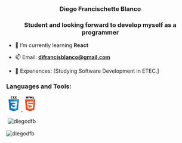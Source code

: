 <h3 align="center">Diego Francischette Blanco</h3>
<h3 align="center">Student and looking forward to develop myself as a programmer</h3>

- 🌱 I’m currently learning **React**

- 📫 Email: **difrancisblanco@gmail.com**

- 📄 Experiences: [Studying Software Development in ETEC.]

<p align="left">
</p>

<h3 align="left">Languages and Tools:</h3>
<p align="left"> <a href="https://www.w3schools.com/css/" target="_blank" rel="noreferrer"> <img src="https://raw.githubusercontent.com/devicons/devicon/master/icons/css3/css3-original-wordmark.svg" alt="css3" width="40" height="40"/> </a> <a href="https://www.w3.org/html/" target="_blank" rel="noreferrer"> <img src="https://raw.githubusercontent.com/devicons/devicon/master/icons/html5/html5-original-wordmark.svg" alt="html5" width="40" height="40"/> </a> </p>

<p>&nbsp;<img align="center" src="https://github-readme-stats.vercel.app/api?username=diegodfb&show_icons=true&locale=en" alt="diegodfb" /></p>

<p><img align="center" src="https://github-readme-streak-stats.herokuapp.com/?user=diegodfb&" alt="diegodfb" /></p>


